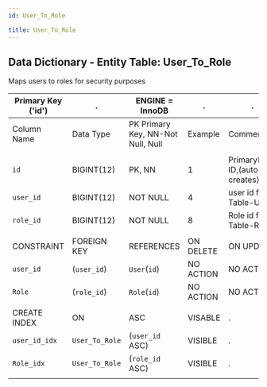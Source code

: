 ```yaml
---
id: User_To_Role

title: User_To_Role
---
```


## Data Dictionary - Entity Table: User_To_Role

Maps users to roles for security purposes

| Primary Key ('id')|.|ENGINE = InnoDB|.|.|
|---|---|---|---|---|
|Column Name|Data Type|PK Primary Key, NN-Not Null, Null|Example|Comments|
||
|`id`|BIGINT(12)|PK, NN|1|PrimaryKey-ID,(auto creates)|
|`user_id`|BIGINT(12)|NOT NULL|4|user id from Table-User|
|`role_id`|BIGINT(12) |NOT NULL|8|Role id from Table-Role|
||
|CONSTRAINT|FOREIGN KEY|REFERENCES|ON DELETE|ON UPDATE|
|`user_id`|(`user_id`)|`User`(`id`)| NO ACTION|NO ACTION|
|`Role`|(`role_id`)|`Role`(`id`)| NO ACTION|NO ACTION|
||
|CREATE INDEX|ON|ASC|VISABLE|.|
|`user_id_idx`|`User_To_Role`|(`user_id` ASC) | VISIBLE|.|
|`Role_idx`|`User_To_Role`|(`role_id` ASC)  | VISIBLE|.|
||

